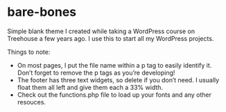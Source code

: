 # bare-bones
Simple blank theme I created while taking a WordPress course on Treehouse a few years ago.  I use this to start all my WordPress projects.

Things to note:
- On most pages, I put the file name within a p tag to easily identify it.  Don’t forget to remove the p tags as you’re developing!
- The footer has three text widgets, so delete if you don’t need. I usually float them all left and give them each a 33% width.
- Check out the functions.php file to load up your fonts and any other resouces.
